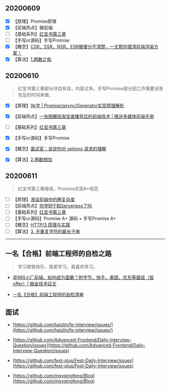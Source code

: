 ## 20200609
- [x] 【原理】Promise原理
- [x] 【前端热点】微前端
- [ ] 【基础系列】[红宝书第三章](https://github.com/kouchao/learn/issues/1)
- [ ] 【手写or源码】手写Promise
- [x] 【概念】[CSR、SSR、NSR、ESR傻傻分不清楚，一文帮你理清前端渲染方案！](https://juejin.im/post/5ed5cbaef265da76d109ea3a)
- [x] 【算法】[1.两数之和](https://github.com/kouchao/learn/issues/2)

## 20200610
> 红宝书第三章部分评估有误，内容过多。手写Promise部分因工作需要没有充足的时间来做。
- [x] 【原理】[9k字 | Promise/async/Generator实现原理解析](https://juejin.im/post/5e3b9ae26fb9a07ca714a5cc)
- [x] 【前端热点】[一张图概括淘宝直播背后的前端技术 | 赠送多媒体前端手册](https://juejin.im/post/5edf5a3ae51d45786672c31c)
- [ ] 【基础系列】[红宝书第三章](https://github.com/kouchao/learn/issues/1)
- [x] 【手写or源码】手写Promise
- [x] 【概念】[面试官：说说你对 options 请求的理解](https://juejin.im/post/5edef7b2e51d45784213ca24)
- [x] 【算法】[2.两数相加](https://github.com/kouchao/learn/issues/3)


## 20200611
> 红宝书第三章继续。Promise实现A+规范
- [ ] 【原理】[浅谈前端中的圈复杂度](https://juejin.im/post/5ec207fd6fb9a0433567b650)
- [ ] 【前端热点】[你学BFF和Serverless了吗](https://juejin.im/post/5ee0635de51d4578740f76ae)
- [ ] 【基础系列】[红宝书第三章](https://github.com/kouchao/learn/issues/1)
- [ ] 【手写or源码】Promise A+ 源码 + 手写Promise A+
- [ ] 【概念】[HTTP/3 原理与实践](https://mp.weixin.qq.com/s/wrOXO5MH4wtbuvrCPCQNQA)
- [ ] 【算法】[3. 无重复字符的最长子串](https://leetcode-cn.com/problems/longest-substring-without-repeating-characters/)

----
## 一名【合格】前端工程师的自检之路
> 学习使我快乐，我爱学习，我喜欢学习。
- [非985小厂前端，如何成为面霸？附字节，快手，美团，京东等面经（皆offer）| 掘金技术征文](https://juejin.im/post/5e7f6dcee51d4546df737850)

- [一名【合格】前端工程师的自检清单](https://juejin.im/post/5cc1da82f265da036023b628)

## 面试
- [https://github.com/haizlin/fe-interview/issues/](https://github.com/haizlin/fe-interview/issues/)

- [https://github.com/Advanced-Frontend/Daily-Interview-Question/issues](https://github.com/Advanced-Frontend/Daily-Interview-Question/issues)

- [https://github.com/fest-plus/Fest-Daily-Interview/issues](https://github.com/fest-plus/Fest-Daily-Interview/issues)

- [https://github.com/mqyqingfeng/Blog](https://github.com/mqyqingfeng/Blog)
